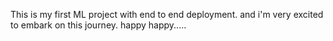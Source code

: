 This is my first ML project with end to end deployment. and i'm very excited to embark on this journey. happy happy.....